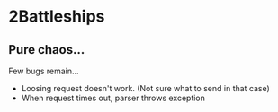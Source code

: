 # 2Battleships

## Pure chaos...

Few bugs remain...
- Loosing request doesn't work. (Not sure what to send in that case)
- When request times out, parser throws exception
